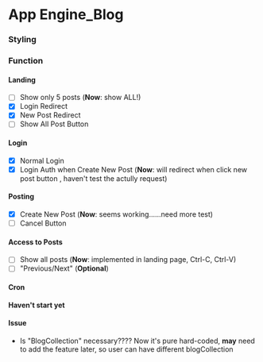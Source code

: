 # App Engine_Blog

### Styling

### Function

#### Landing
- [ ] Show only 5 posts 
  (**Now**: show ALL!)
- [x] Login Redirect
- [x] New Post Redirect
- [ ] Show All Post Button

#### Login
- [x] Normal Login
- [x] Login Auth when Create New Post
      (**Now**: will redirect when click new post button , haven't test the actully request)

#### Posting
- [x] Create New Post
      (**Now**: seems working......need more test)
- [ ] Cancel Button

#### Access to Posts
- [ ] Show all posts
      (**Now**: implemented in landing page, Ctrl-C, Ctrl-V)
- [ ] "Previous/Next" (**Optional**)

#### Cron
**Haven't start yet**

#### Issue
- Is "BlogCollection" necessary????
  Now it's pure hard-coded, **may** need to add the feature later, so user can have different blogCollection
